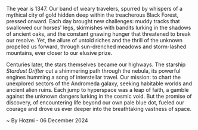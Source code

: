 
The year is 1347.  Our band of weary travelers, spurred by whispers of a mythical city of gold hidden deep within the treacherous Black Forest, pressed onward.  Each day brought new challenges: muddy tracks that swallowed our horses' legs, skirmishes with bandits lurking in the shadows of ancient oaks, and the constant gnawing hunger that threatened to break our resolve.  Yet, the allure of untold riches and the thrill of the unknown propelled us forward, through sun-drenched meadows and storm-lashed mountains, ever closer to our elusive prize.


Centuries later, the stars themselves became our highways.  The starship *Stardust Drifter* cut a shimmering path through the nebula, its powerful engines humming a song of interstellar travel.  Our mission: to chart the unexplored sectors of the Andromeda galaxy, seeking habitable worlds and ancient alien ruins.  Each jump to hyperspace was a leap of faith, a gamble against the unknown dangers lurking in the cosmic void.  But the promise of discovery, of encountering life beyond our own pale blue dot, fueled our courage and drove us ever deeper into the breathtaking vastness of space.

~ By Hozmi - 06 December 2024
